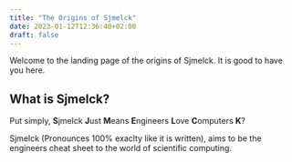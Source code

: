 ```yaml
---
title: "The Origins of Sjmelck"
date: 2023-01-12T12:36:40+02:00
draft: false
---
```

Welcome to the landing page of the origins of Sjmelck. It is good to have you here.

## What is Sjmelck?

Put simply, **S**jmelck **J**ust **M**eans **E**ngineers **L**ove **C**omputers **K**?

Sjmelck (Pronounces 100% exaclty like it is written), aims to be the engineers cheat sheet to the world of scientific computing.
